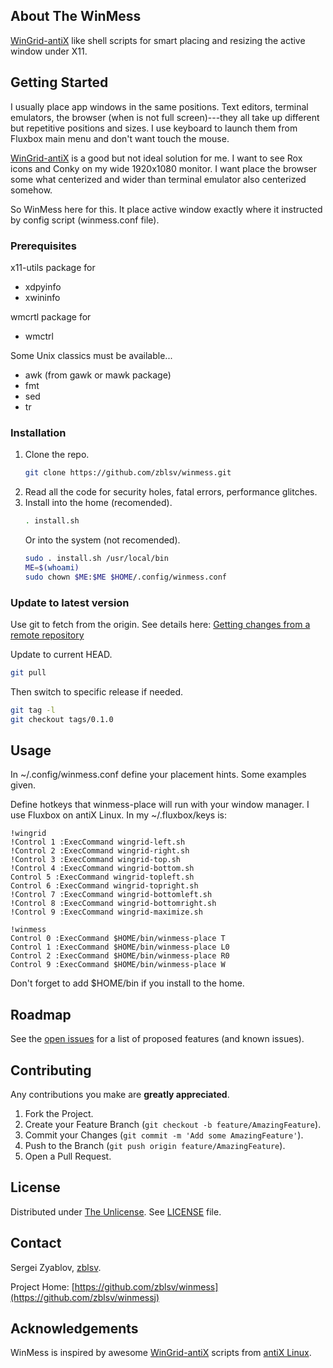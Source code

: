 ## About The WinMess

[WinGrid-antiX][wingrid] like shell scripts for smart placing and resizing the active window under X11.



## Getting Started

I usually place app windows in the same positions. 
Text editors, terminal emulators, the browser (when is not full screen)---they all take up different but repetitive positions and sizes.
I use keyboard to launch them from Fluxbox main menu and don't want touch the mouse.

[WinGrid-antiX][wingrid] is a good but not ideal solution for me. 
I want to see Rox icons and Conky on my wide 1920x1080 monitor.
I want place the browser some what centerized and wider than terminal emulator also centerized somehow.

So WinMess here for this.
It place active window exactly where it instructed by config script (winmess.conf file).


### Prerequisites

x11-utils package for
* xdpyinfo
* xwininfo


wmcrtl package for
* wmctrl


Some Unix classics must be available...
* awk (from gawk or mawk package)
* fmt
* sed
* tr


### Installation

1. Clone the repo.
   ```sh
   git clone https://github.com/zblsv/winmess.git
   ```
2. Read all the code for security holes, fatal errors, performance glitches.
3. Install into the home (recomended).
   ```sh
   . install.sh
   ```
   Or into the system (not recomended).
   ```sh
   sudo . install.sh /usr/local/bin
   ME=$(whoami)
   sudo chown $ME:$ME $HOME/.config/winmess.conf
   ```

### Update to latest version

Use git to fetch from the origin.
See details here: [Getting changes from a remote repository](https://docs.github.com/en/get-started/using-git/getting-changes-from-a-remote-repository)

Update to current HEAD.
```sh
git pull
```
Then switch to specific release if needed.
```sh
git tag -l
git checkout tags/0.1.0
```


## Usage

In ~/.config/winmess.conf define your placement hints.  Some examples given.

Define hotkeys that winmess-place will run with your window manager.  I use Fluxbox on antiX Linux.
In my ~/.fluxbox/keys is:
```
!wingrid
!Control 1 :ExecCommand wingrid-left.sh
!Control 2 :ExecCommand wingrid-right.sh
!Control 3 :ExecCommand wingrid-top.sh
!Control 4 :ExecCommand wingrid-bottom.sh
Control 5 :ExecCommand wingrid-topleft.sh
Control 6 :ExecCommand wingrid-topright.sh
!Control 7 :ExecCommand wingrid-bottomleft.sh
!Control 8 :ExecCommand wingrid-bottomright.sh
!Control 9 :ExecCommand wingrid-maximize.sh

!winmess
Control 0 :ExecCommand $HOME/bin/winmess-place T
Control 1 :ExecCommand $HOME/bin/winmess-place L0
Control 2 :ExecCommand $HOME/bin/winmess-place R0
Control 9 :ExecCommand $HOME/bin/winmess-place W
```
Don't forget to add $HOME/bin if you install to the home.


## Roadmap

See the [open issues](https://github.com/zblsv/winmess/issues) for a list of proposed features (and known issues).



## Contributing

Any contributions you make are **greatly appreciated**.

1. Fork the Project.
2. Create your Feature Branch (`git checkout -b feature/AmazingFeature`).
3. Commit your Changes (`git commit -m 'Add some AmazingFeature'`).
4. Push to the Branch (`git push origin feature/AmazingFeature`).
5. Open a Pull Request.



## License

Distributed under [The Unlicense][unlicense]. See [LICENSE][license] file.



## Contact

Sergei Zyablov, [zblsv](https://github.com/zblsv).

Project Home: [https://github.com/zblsv/winmess](https://github.com/zblsv/winmessj)



## Acknowledgements

WinMess is inspired by awesome [WinGrid-antiX][wingrid] scripts from [antiX Linux][antix].


[issues]: https://github.com/zblsv/winmess/issues
[unlicense]: https://choosealicense.com/licenses/unlicense/
[license]: https://github.com/zblsv/winmess/blob/main/LICENSE
[wingrid]: https://github.com/antiX-Linux/wingrid-antix
[antix]: https://antixlinux.com/about/
